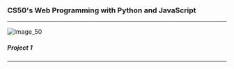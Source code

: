 ### CS50's Web Programming with Python and JavaScript
-----------------------------


![Image_50](https://crowdin-static.downloads.crowdin.com/images/project-logo/286607/small/493157c2f1d00f20cdecc4c4c7f28c99252.png)

##### Project 1
----------------------------------

